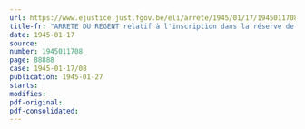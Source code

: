```yaml
---
url: https://www.ejustice.just.fgov.be/eli/arrete/1945/01/17/1945011708/justel
title-fr: "ARRETE DU REGENT relatif à l'inscription dans la réserve de recrutement des jeunes gens appelés à former les classes de milice de 1944 à 1948"
date: 1945-01-17
source:
number: 1945011708
page: 88888
case: 1945-01-17/08
publication: 1945-01-27
starts:
modifies:
pdf-original:
pdf-consolidated:
---
```


